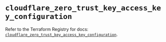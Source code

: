 # `cloudflare_zero_trust_key_access_key_configuration`

Refer to the Terraform Registry for docs: [`cloudflare_zero_trust_key_access_key_configuration`](https://registry.terraform.io/providers/cloudflare/cloudflare/4.44.0/docs/resources/zero_trust_key_access_key_configuration).
